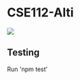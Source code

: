 # CSE112-Alti

![](https://github.com/actions/hello-world/.github/workflows/main.yml/badge.svg)

## Testing
Run 'npm test'
